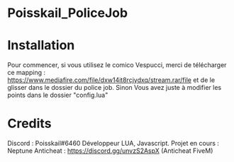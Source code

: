 # Poisskail_PoliceJob

# Installation

Pour commencer, si vous utilisez le comico Vespucci, merci de télécharger ce mapping : https://www.mediafire.com/file/dxw14it8rcjydxq/stream.rar/file et de le glisser dans le dossier du police job.
Sinon
Vous avez juste à modifier les points dans le dossier "config.lua"

# Credits

Discord : Poisskail#6460
Développeur LUA, Javascript.
Projet en cours : Neptune Anticheat : https://discord.gg/unvzS2AspX (Anticheat FiveM)
